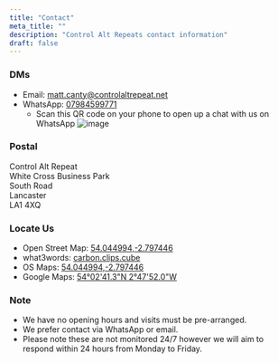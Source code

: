 ```yaml
---
title: "Contact"
meta_title: ""
description: "Control Alt Repeats contact information"
draft: false
---
```


### DMs

* Email: [matt.canty@controlaltrepeat.net](mailto:matt.canty@controlaltrepeat.net)
* WhatsApp: [07984599771](https://wa.link/hpgb4s)
  * Scan this QR code on your phone to open up a chat with us on WhatsApp
![image](/images/whatsapp-qr.png)


### Postal

Control Alt Repeat<br />
White Cross Business Park<br />
South Road<br />
Lancaster<br />
LA1 4XQ


### Locate Us

* Open Street Map: [54.044994,-2.797446](https://www.openstreetmap.org/way/639187931#map=19/54.044994/-2.797446&layers=N)
* what3words: [carbon.clips.cube](https://what3words.com/carbon.clips.cube)
* OS Maps: [54.044994,-2.797446](https://explore.osmaps.com/pin?lat=54.044994&lon=-2.797446&zoom=18.0000)
* Google Maps: [54°02'41.3"N 2°47'52.0"W](https://maps.app.goo.gl/F4phV4RcQen2sjTM6)


### Note

* We have no opening hours and visits must be pre-arranged.
* We prefer contact via WhatsApp or email.
* Please note these are not monitored 24/7 however we will aim to respond within 24 hours from Monday to Friday.
